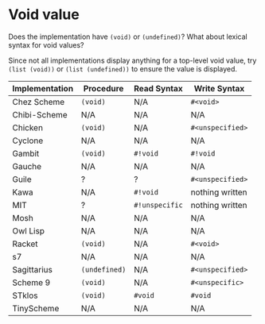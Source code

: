 # Void value

Does the implementation have `(void)` or `(undefined)`? What about
lexical syntax for void values?

Since not all implementations display anything for a top-level void
value, try `(list (void))` or `(list (undefined))` to ensure the value
is displayed.

| Implementation | Procedure     | Read Syntax      | Write Syntax     |
| -------------- | ------------- | ---------------- | ---------------- |
| Chez Scheme    | `(void)`      | N/A              | `#<void>`        |
| Chibi-Scheme   | N/A           | N/A              | N/A              |
| Chicken        | `(void)`      | N/A              | `#<unspecified>` |
| Cyclone        | N/A           | N/A              | N/A              |
| Gambit         | `(void)`      | `#!void`         | `#!void`         |
| Gauche         | N/A           | N/A              | N/A              |
| Guile          | ?             | ?                | `#<unspecified>` |
| Kawa           | N/A           | `#!void`         | nothing written  |
| MIT            | ?             | `#!unspecific`   | nothing written  |
| Mosh           | N/A           | N/A              | N/A              |
| Owl Lisp       | N/A           | N/A              | N/A              |
| Racket         | `(void)`      | N/A              | `#<void>`        |
| s7             | N/A           | N/A              | N/A              |
| Sagittarius    | `(undefined)` | N/A              | `#<unspecified>` |
| Scheme 9       | `(void)`      | N/A              | `#<unspecific>`  |
| STklos         | `(void)`      | `#void`          | `#void`          |
| TinyScheme     | N/A           | N/A              | N/A              |
